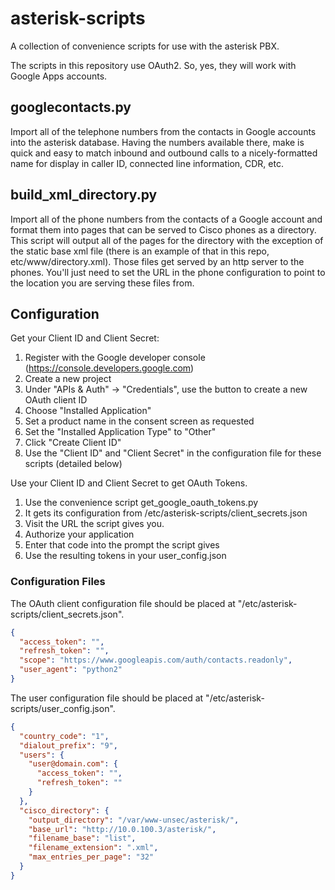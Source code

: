 # asterisk-scripts
A collection of convenience scripts for use with the asterisk PBX.

The scripts in this repository use OAuth2.  So, yes, they will work with Google Apps accounts.

## googlecontacts.py

Import all of the telephone numbers from the contacts in Google accounts into the asterisk database.  Having the numbers available there, make is quick and easy to match inbound and outbound calls to a nicely-formatted name for display in caller ID, connected line information, CDR, etc.

## build_xml_directory.py

Import all of the phone numbers from the contacts of a Google account and format them into pages that can be served to Cisco phones as a directory.  This script will output all of the pages for the directory with the exception of the static base xml file (there is an example of that in this repo, etc/www/directory.xml).  Those files get served by an http server to the phones.  You'll just need to set the URL in the phone configuration to point to the location you are serving these files from.

## Configuration

Get your Client ID and Client Secret:

1. Register with the Google developer console (https://console.developers.google.com)
2. Create a new project
3. Under "APIs & Auth" -> "Credentials", use the button to create a new OAuth client ID
4. Choose "Installed Application"
5. Set a product name in the consent screen as requested
6. Set the "Installed Application Type" to "Other"
7. Click "Create Client ID"
8. Use the "Client ID" and "Client Secret" in the configuration file for these scripts (detailed below)

Use your Client ID and Client Secret to get OAuth Tokens.

1. Use the convenience script get_google_oauth_tokens.py
2. It gets its configuration from /etc/asterisk-scripts/client_secrets.json
3. Visit the URL the script gives you.
4. Authorize your application
5. Enter that code into the prompt the script gives
6. Use the resulting tokens in your user_config.json

### Configuration Files

The OAuth client configuration file should be placed at "/etc/asterisk-scripts/client_secrets.json".

```json
{
  "access_token": "",
  "refresh_token": "",
  "scope": "https://www.googleapis.com/auth/contacts.readonly",
  "user_agent": "python2"
}
```

The user configuration file should be placed at "/etc/asterisk-scripts/user_config.json".

```json
{
  "country_code": "1",
  "dialout_prefix": "9",
  "users": {
    "user@domain.com": {
      "access_token": "",
      "refresh_token": ""
    }
  },
  "cisco_directory": {
    "output_directory": "/var/www-unsec/asterisk/",
    "base_url": "http://10.0.100.3/asterisk/",
    "filename_base": "list",
    "filename_extension": ".xml",
    "max_entries_per_page": "32"
  }
}
```

